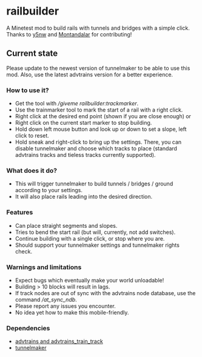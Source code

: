 # railbuilder
A Minetest mod to build rails with tunnels and bridges with a simple click.<br>
Thanks to [y5nw](https://github.com/y5nw) and [Montandalar](https://github.com/Montandalar) for contributing!

## Current state
Please update to the newest version of tunnelmaker to be able to use this mod.
Also, use the latest advtrains version for a better experience.

### How to use it?
- Get the tool with */giveme railbuilder:trackmarker*.
- Use the trainmarker tool to mark the start of a rail with a right click.
- Right click at the desired end point (shown if you are close enough) or
- Right click on the current start marker to stop building.
- Hold down left mouse button and look up or down to set a slope, left click to reset.
- Hold sneak and right-click to bring up the settings. There, you can disable tunnelmaker and choose which tracks to place (standard advtrains tracks and tieless tracks currently supported).

### What does it do?
- This will trigger tunnelmaker to build tunnels / bridges / ground according to your settings.
- It will also place rails leading into the desired direction.

### Features
- Can place straight segments and slopes.
- Tries to bend the start rail (but will, currently, not add switches).
- Continue building with a single click, or stop where you are.
- Should support your tunnelmaker settings and tunnelmaker rights check.

### Warnings and limitations
- Expect bugs which eventually make your world unloadable!
- Building > 10 blocks will result in lags.
- If track nodes are out of sync with the advtrains node database, use the command */at_sync_ndb*.
- Please report any issues you encounter.
- No idea yet how to make this mobile-friendly.

### Dependencies
- [advtrains and advtrains_train_track](https://content.minetest.net/packages/orwell/advtrains/)
- [tunnelmaker](https://content.minetest.net/packages/kestral/tunnelmaker/)
